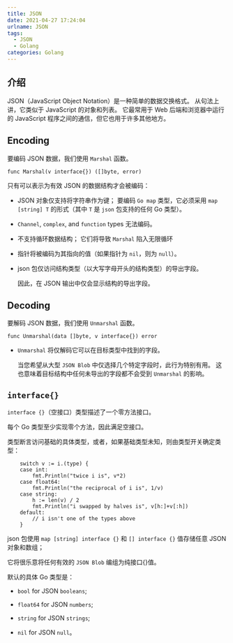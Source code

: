 ```yaml
---
title: JSON
date: 2021-04-27 17:24:04
urlname: JSON
tags: 
  - JSON
  - Golang
categories: Golang
---
```


## 介绍

JSON（JavaScript Object Notation）是一种简单的数据交换格式。
从句法上讲，它类似于 JavaScript 的对象和列表。
它最常用于 Web 后端和浏览器中运行的 JavaScript 程序之间的通信，但它也用于许多其他地方。

<!-- more -->

## Encoding

要编码 JSON 数据，我们使用 `Marshal` 函数。

`func Marshal(v interface{}) ([]byte, error)`

只有可以表示为有效 JSON 的数据结构才会被编码：

- JSON 对象仅支持将字符串作为键；
  要编码 `Go map` 类型，它必须采用 `map [string] T` 的形式（其中 `T` 是 `json` 包支持的任何 Go 类型）。

- `Channel`, `complex`, and `function` types 无法编码。

- 不支持循环数据结构；
  它们将导致 `Marshal` 陷入无限循环

- 指针将被编码为其指向的值（如果指针为 `nil`，则为 `null`）。

- json 包仅访问结构类型（以大写字母开头的结构类型）的导出字段。

  因此，在 JSON 输出中仅会显示结构的导出字段。

## Decoding

要解码 JSON 数据，我们使用 `Unmarshal` 函数。

`func Unmarshal(data []byte, v interface{}) error`

- `Unmarshal` 将仅解码它可以在目标类型中找到的字段。

  当您希望从大型 `JSON Blob` 中仅选择几个特定字段时，此行为特别有用。
  这也意味着目标结构中任何未导出的字段都不会受到 `Unmarshal` 的影响。

## `interface{}`

`interface {}`（空接口）类型描述了一个零方法接口。

每个 Go 类型至少实现零个方法，因此满足空接口。

类型断言访问基础的具体类型，或者，如果基础类型未知，则由类型开关确定类型：

```Golang
    switch v := i.(type) {
    case int:
        fmt.Println("twice i is", v*2)
    case float64:
        fmt.Println("the reciprocal of i is", 1/v)
    case string:
        h := len(v) / 2
        fmt.Println("i swapped by halves is", v[h:]+v[:h])
    default:
        // i isn't one of the types above
    }
```

json 包使用 `map [string] interface {}` 和 `[] interface {}` 值存储任意 JSON 对象和数组；

它将很乐意将任何有效的 `JSON Blob` 编组为纯接口{}值。

默认的具体 Go 类型是：

- `bool` for JSON `booleans`;

- `float64` for JSON `numbers`;

- `string` for JSON `strings`;

- `nil` for JSON `null`。
